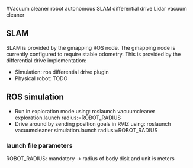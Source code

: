 #Vacuum cleaner robot
autonomous SLAM differential drive Lidar vacuum cleaner

## SLAM
SLAM is provided by the gmapping ROS node. The gmapping node is currently configured to require stable odometry. This is provided
by the differential drive implementation:
* Simulation: ros differential drive plugin
* Physical robot: TODO

## ROS simulation
- Run in exploration mode using: roslaunch vacuumcleaner exploration.launch radius:=ROBOT_RADIUS
- Drive around by sending position goals in RVIZ using: roslaunch vacuumcleaner simulation.launch radius:=ROBOT_RADIUS

### launch file parameters
ROBOT_RADIUS: mandatory -> radius of body disk and unit is meters

